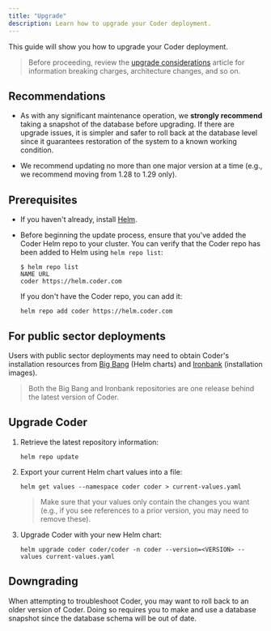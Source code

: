 ```yaml
---
title: "Upgrade"
description: Learn how to upgrade your Coder deployment.
---
```


This guide will show you how to upgrade your Coder deployment.

> Before proceeding, review the [upgrade considerations](considerations.md)
> article for information breaking charges, architecture changes, and so on.

## Recommendations

- As with any significant maintenance operation, we **strongly recommend**
  taking a snapshot of the database before upgrading. If there are upgrade
  issues, it is simpler and safer to roll back at the database level since it
  guarantees restoration of the system to a known working condition.

- We recommend updating no more than one major version at a time (e.g., we
  recommend moving from 1.28 to 1.29 only).

## Prerequisites

- If you haven't already, install [Helm](https://helm.sh/docs/intro/install/).

- Before beginning the update process, ensure that you've added the Coder Helm
  repo to your cluster. You can verify that the Coder repo has been added to
  Helm using `helm repo list`:

  ```console
  $ helm repo list
  NAME URL
  coder https://helm.coder.com
  ```

  If you don't have the Coder repo, you can add it:

  ```console
  helm repo add coder https://helm.coder.com
  ```

## For public sector deployments

Users with public sector deployments may need to obtain Coder's installation
resources from
[Big Bang](https://repo1.dso.mil/platform-one/big-bang/apps/developer-tools/coder)
(Helm charts) and
[Ironbank](https://repo1.dso.mil/dsop/coder-enterprise/coder-enterprise/coder-service)
(installation images).

> Both the Big Bang and Ironbank repositories are one release behind the latest
> version of Coder.

## Upgrade Coder

1. Retrieve the latest repository information:

   ```console
   helm repo update
   ```

1. Export your current Helm chart values into a file:

   ```console
   helm get values --namespace coder coder > current-values.yaml
   ```

   > Make sure that your values only contain the changes you want (e.g., if you
   > see references to a prior version, you may need to remove these).

1. Upgrade Coder with your new Helm chart:

   ```console
   helm upgrade coder coder/coder -n coder --version=<VERSION> --values current-values.yaml
   ```

## Downgrading

When attempting to troubleshoot Coder, you may want to roll back to an older
version of Coder. Doing so requires you to make and use a database snapshot
since the database schema will be out of date.
